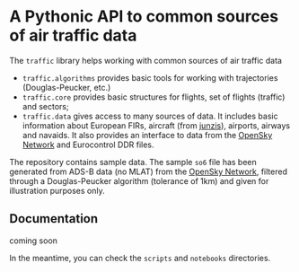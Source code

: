 # A Pythonic API to common sources of air traffic data

The `traffic` library helps working with common sources of air traffic data

- `traffic.algorithms` provides basic tools for working with trajectories (Douglas-Peucker, etc.)
- `traffic.core` provides basic structures for flights, set of flights (traffic) and sectors;
- `traffic.data` gives access to many sources of data. It includes basic information about European FIRs, aircraft (from [junzis](https://junzisun.com/adb/)), airports, airways and navaids. It also provides an interface to data from the [OpenSky Network](https://opensky-network.org/) and Eurocontrol DDR files.

The repository contains sample data. The sample `so6` file has been generated from ADS-B data (no MLAT) from the [OpenSky Network](https://opensky-network.org/), filtered through a Douglas-Peucker algorithm (tolerance of 1km) and given for illustration purposes only.

## Documentation

coming soon

In the meantime, you can check the `scripts` and `notebooks` directories.
